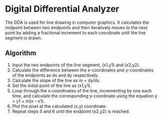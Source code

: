 # Digital Differential Analyzer

The DDA is used for line drawing in computer graphics. It calculates the midpoint between two endpoints and then iteratively moves to the next point by adding a fractional increment to each coordinate until the line segment is drawn.

## Algorithm

1. Input the two endpoints of the line segment, (x1,y1) and (x2,y2).
2. Calculate the difference between the x-coordinates and y-coordinates of the endpoints as dx and dy respectively.
3. Calculate the slope of the line as m = dy/dx.
4. Set the initial point of the line as (x1,y1).
5. Loop through the x-coordinates of the line, incrementing by one each time, and calculate the corresponding y-coordinate using the equation y = y1 + m(x – x1).
6. Plot the pixel at the calculated (x,y) coordinate.
7. Repeat steps 5 and 6 until the endpoint (x2,y2) is reached.
